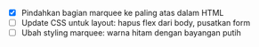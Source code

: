 - [x] Pindahkan bagian marquee ke paling atas dalam HTML
- [ ] Update CSS untuk layout: hapus flex dari body, pusatkan form
- [ ] Ubah styling marquee: warna hitam dengan bayangan putih
